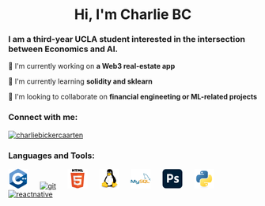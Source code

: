 <h1 align="center">Hi, I'm Charlie BC</h1>
<h3 align="left">I am a third-year UCLA student interested in the intersection between Economics and AI.</h3>


 🔭 I'm currently working on **a Web3 real-estate app**

🌱 I'm currently learning **solidity and sklearn**

👯 I'm looking to collaborate on **financial engineeting or ML-related projects**


<h3 align="left">Connect with me:</h3>
<p align="left">
<a href="https://linkedin.com/in/charliebickercaarten" target="blank"><img align="center" src="https://raw.githubusercontent.com/rahuldkjain/github-profile-readme-generator/master/src/images/icons/Social/linked-in-alt.svg" alt="charliebickercaarten" height="30" width="40" /></a>
</p>


<h3 align="left">Languages and Tools:</h3>
<p align="left"><a href="https://www.w3schools.com/cpp/" target="blank"><img src="https://raw.githubusercontent.com/devicons/devicon/master/icons/cplusplus/cplusplus-original.svg" alt="cplusplus" width="40" height="40" style="margin-right: 20px;"/></a> <a href="https://git-scm.com/" target="blank"><img src="https://www.vectorlogo.zone/logos/git-scm/git-scm-icon.svg" alt="git" width="40" height="40" style="margin-right: 20px;"/></a> <a href="https://www.w3.org/html/" target="blank"><img src="https://raw.githubusercontent.com/devicons/devicon/master/icons/html5/html5-original-wordmark.svg" alt="html5" width="40" height="40" style="margin-right: 20px;"/></a> <a href="https://www.linux.org/" target="blank" rel="noreferrer"><img src="https://raw.githubusercontent.com/devicons/devicon/master/icons/linux/linux-original.svg" alt="linux" width="40" height="40" style="margin-right: 20px;"/></a> <a href="https://www.mysql.com/" target="blank" rel="noreferrer"><img src="https://raw.githubusercontent.com/devicons/devicon/master/icons/mysql/mysql-original-wordmark.svg" alt="mysql" width="40" height="40" style="margin-right: 20px;"/></a> <a href="https://nodejs.org" target="blank" rel="noreferrer"><img  src="https://raw.githubusercontent.com/devicons/devicon/master/icons/photoshop/photoshop-plain.svg" alt="photoshop" width="40" height="40" style="margin-right: 20px;"/></a> <a href="https://www.python.org" target="blank" rel="noreferrer"><img src="https://raw.githubusercontent.com/devicons/devicon/master/icons/python/python-original.svg" alt="python" width="40" height="40" style="margin-right: 20px;"/></a> <a href="https://reactnative.dev/" target="blank" rel="noreferrer"><img src="https://reactnative.dev/img/header_logo.svg" alt="reactnative" width="40" height="40" style="margin-right: 10px;"/></a></p>
